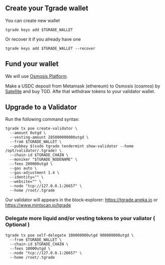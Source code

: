 ## Create your Tgrade wallet
You can create new wallet
```
tgrade keys add $TGRADE_WALLET
```
Or recover it if you already have one
```
tgrade keys add $TGRADE_WALLET --recover
```
## Fund your wallet
We will use [Osmosis Platform](https://app.osmosis.zone/).

Make a USDC deposit from Metamask (ethereum) to Osmosis (cosmos) by [Satellite](https://satellite.money/) and buy TGD. Afte that withdraw tokens to your validator wallet.

## Upgrade to a Validator
Run the following command syntax:
```
tgrade tx poe create-validator \
  --amount 0utgd \
  --vesting-amount 285000000000utgd \
  --from $TGRADE_WALLET \
  --pubkey $(sudo tgrade tendermint show-validator --home /opt/validator/.tgrade) \
  --chain-id $TGRADE_CHAIN \
  --moniker "$TGRADE_NODENAME" \
  --fees 200000utgd \
  --gas auto \
  --gas-adjustment 1.4 \
  --identity="" \
  --website="" \
  --node "tcp://127.0.0.1:26657" \
  --home /root/.tgrade
```
Our validator will appears in the block-explorer: https://tgrade.aneka.io or https://www.mintscan.io/tgrade
### Delegate more liquid and/or vesting tokens to your valiator ( Optional )
```
tgrade tx poe self-delegate 100000000utgd 900000000utgd \
  --from $TGRADE_WALLET \
  --chain-id $TGRADE_CHAIN \
  --fees 10000utgd \
  --node "tcp://127.0.0.1:26657" \
  --home /root/.tgrade
```
